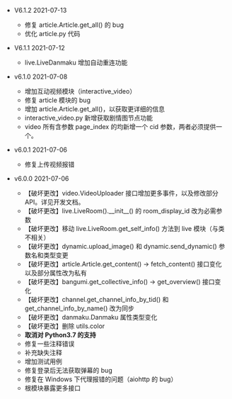 + V6.1.2  2021-07-13
  + 修复 article.Article.get_all() 的 bug
  + 优化 article.py 代码

+ V6.1.1  2021-07-12
  + live.LiveDanmaku 增加自动重连功能

+ v6.1.0  2021-07-08
  + 增加互动视频模块（interactive_video）
  + 修复 article 模块的 bug
  + 增加 article.Article.get_all()，以获取更详细的信息
  + interactive_video.py 新增获取剧情图节点功能
  + video 所有含参数 page_index 的均新增一个 cid 参数，两者必须提供一个。

+ v6.0.1  2021-07-06
  + 修复上传视频报错

+ v6.0.0  2021-07-06
  + 【破坏更改】video.VideoUploader 接口增加更多事件，以及修改部分 API。详见开发文档。
  + 【破坏更改】live.LiveRoom().\_\_init\_\_() 的 room_display_id 改为必需参数
  + 【破坏更改】移动 live.LiveRoom.get_self_info() 方法到 live 模块（与类不相关）
  + 【破坏更改】dynamic.upload_image() 和 dynamic.send_dynamic() 参数名和类型变更
  + 【破坏更改】article.Article.get_content() -> fetch_content() 接口变化以及部分属性改为私有
  + 【破坏更改】bangumi.get_collective_info() -> get_overview() 接口变化
  + 【破坏更改】channel.get_channel_info_by_tid() 和 get_channel_info_by_name() 改为同步
  + 【破坏更改】danmaku.Danmaku 属性类型变化
  + 【破坏更改】删除 utils.color
  + **取消对 Python3.7 的支持**
  + 修复一些注释错误
  + 补充缺失注释
  + 增加测试用例
  + 修复登录后无法获取弹幕的 bug
  + 修复在 Windows 下代理报错的问题（aiohttp 的 bug）
  + 根模块暴露更多接口